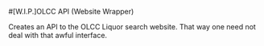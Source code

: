 #[W.I.P.]OLCC API (Website Wrapper)

Creates an API to the OLCC Liquor search website. That way one need not deal with that awful interface.

